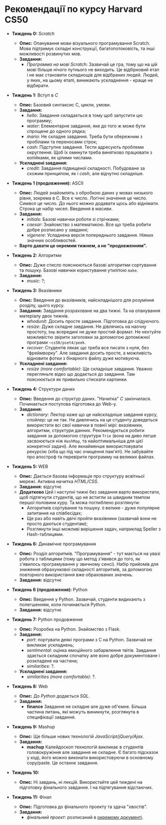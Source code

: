 # Рекомендації по курсу **Harvard CS50**

- **Тиждень 0:** *Scratch*
  - **Опис:** Опанування мови візуального програмування Scratch. Мова підтримує складні конструкції, багатопотоковість, та інші можливості розвинутих мов.
  - **Завдання:**
    - *Программа на мові Scratch*: Зазвичай це гра, тому що на цій мові більше нічого путнього не виходить. Це відбірковий етап і не має становити складнощів для відібраних людей. Людей, у яких, на цьому етапі, виникають ускладнення - краще не відбирати.

- **Тиждень 1:** Вступ в *С*
  - **Опис:** Базовий синтаксис С, цикли, умови.
  - **Завдання:**
    - *hello*: Завдання складається в тому щоб запустити цю программу;
    - *water*: Елементарне завдання, яке до того ж може бути спрощене до одного рядка;
    - *mario*: Не складне завдання. Треба бути обережним з пробілами та переносами строк;
    - *cash*: Підступне завдання. Тести адресують проблеми округлення. Щоб їх оминути треба винятково працювати з копійками, як цілими числами.
  - **Ускладнені завдання:**
    - *credit*: Завдання підвищеної складності. Побудоване за схожим принципом, як і *cash*, але відчутно складніше.

- **Тиждень 1 (продовження):** ASCII
  - **Опис:** Людей знайомлять з обробкою даних у мовах низького рівня, зокрема в С. Все є число. Логічні значення це число. Символ це число. До нього можно додавати щось або віднімати. Строка це набір чисел. Введення в масиви.
  - **Завдання:**
    - *initials*: Базові навички роботи зі стрічками;
    - *caesar*: Знайомство з математикою. Все що треба робити добре розписано у завданні;
    - *vigenere*: Усладнена версія попереднього завдання. Ніяких значних особливостей.
  - **Варто давати це окремим тижнем, а не "продовженням".**

- **Тиждень 2:** Алгоритми
  - **Опис:** Дуже стисло пояснюються базові алгоритми сортування та пошуку. Базові навички користування утилітою `make`.
  - **Завдання:**
    - *music*: ?;

- **Тиждень 3:** Вказівники
  - **Опис:** Введення до вказівників, найскладнішого для розуміння розділу, цього курсу.
  - **Завдання:** Завдання розраховане на два тижні. Та на опанування матеріалу двох тижнів.
    - *whodunit*: Досить просте завдання. Підготовка до слідуючого.
    - *resize*: Дуже складне завдання. Не дівлячись на наочну простоту, `bmp` всередині не дуже простий формат. Не нехтуйте можливістю звірити заголовки за допомогою допоміжної програми `~cs50/pset4/peek`.
    - *recover*: Студентів лякає що треба все писати з нуля, без "фреймворку". Але завдання досить просте, а можливість відновити фотки з бінарного файлу дуже мотивуюча.
  - **Ускладнені завдання:**
    - *resize (more comfortable)*: Ще складніше завдання. Уважно перегляньте відео що додається до завдання. Там пояснюється як привильно стискати картинки.

- **Тиждень 4:** Структури даних
  - **Опис:** Введення до структур даних. "Начитка" *С* закінчилася. Починається поступова підготовка до Web-у.
  - **Завдання:**
    - *dictionary*: Лектор каже що це найскладніше завдання курсу, спойлер: це не так. Не дивлячись на це студенту доведеться використати всі свої навички в повнії мірі: вказівники, алгоритми, структури данних. Рекомендується робити завдання за допомогою структури `Trie` (вона на диво легше засвоюється ніж `HashMap`, та найоптимальніша для цієї конкретної задачі). Але якнайменше використовувати рекурсію (хіба що під час очищення пам'яті). Не забувайте про апостроф та перевірити программу на великих файлах.

- **Тиждень 5:** WEB
  - **Опис:** Дається базова інформація про структуру всвітньої мережі. Активна начитка *HTML/CSS*.
  - **Завдання:** відсутнє
  - **Додатково** Цей і наступні тижні без завдання варто використати, щоб підтягнути студентів, що не встигли за швидким темпом першої половини куру. Та можа поглиблено розглянути:
    - Алгоритмів сортування та пошуку. `O` велике - дуже популярне запитання на співбесідах;
    - Ще раз або навіть двічі пройти вказівники (зазвичай вони не просто даються студентам);
    - Розглянути інші можливі вирішення задач, наприклад Speller з Hash-таблицями.

- **Тиждень 6:** Динамічне програмування
  - **Опис:** Розділ алгоритмів. "Програмування" - тут мається на увазі робота з таблицями (тому що метод з'явився до того, як з'явилось програмування у звичному сенсі). Набір прийомів для зниження обрахункової складності алгоритмів, за допомогою повторного використання вже обрахованих значень.
  - **Завдання:** відсутнє

- **Тиждень 6 (продовження):** Python
  - **Опис:** Введення у Python. Зазвичай, студенти видихають з полегшенням, коли починається Python.
  - **Завдання:** відсутнє

- **Тиждень 7:** Python продовження
  - **Опис:** Розробка на Python. Знайомство з Flask.
  - **Завдання:**
    - *port*: портувати деякі програми з C на Python. Зазвичай не викликає ускладнень;
    - *sentimental*: оцінка емоційного забарвлення твітів. Завдання здається складним спочатку але воно добре документоване і розкладене на частини;
    - *similarities*: ?.
  - **Ускладнені завдання:**
    - *similarities (more comfortable)*: ?.

- **Тиждень 8:** Web
  - **Опис:** До *Python* додається *SQL*.
  - **Завдання:**
    - **finance** Завдання не складне але дуже об'ємне. Більша частина питань, які можуть виникнути, розглянута в специфікації завдання.

- **Тиждень 9:** Mashup
  - **Опис:** Ще більше нових технологій *JavaScript/jQuery/Ajax*.
  - **Завдання:**
    - **machup** Калейдоскоп технологій викликає в студентів головокружіння але завдання не складне. Є багато підсказок у коді, його можно виконати використовуючи в основному copy/paste. Це останнє завдання.

- **Тиждень 10:**
  - **Опис:** Ні завдань, ні лекцій. Використайте цей тиждені на підготовку фінального завдання. І на підтягування відстаючих.

- **Тиждень 11:** Фінал
  - **Опис:** Підготовка до фінального проекту та здача "хвостів".
  - **Завдання:**
    - *фінальний проект*: розписаний в [окремому документі](../final).

